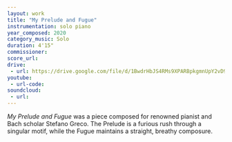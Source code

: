 ```yaml
---
layout: work
title: "My Prelude and Fugue"
instrumentation: solo piano
year_composed: 2020
category_music: Solo
duration: 4'15"
commissioner:
score_url:
drive:
 - url: https://drive.google.com/file/d/1BwdrHbJS4RMs9XPARBpkgmnUpY2vD9si/preview
youtube:
 - url-code:
soundcloud: 
 - url:
---
```


_My Prelude and Fugue_ was a piece composed for renowned pianist and Bach scholar Stefano Greco. The Prelude is a furious rush through a singular motif, while the Fugue maintains a straight, breathy composure.